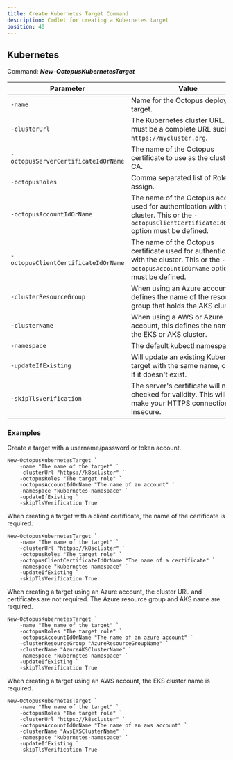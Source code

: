 ```yaml
---
title: Create Kubernetes Target Command
description: Cmdlet for creating a Kubernetes target
position: 40
---
```


## Kubernetes
Command: **_New-OctopusKubernetesTarget_**

| Parameter                            | Value                                                                                   |
| -------------------------------------| --------------------------------------------------------------------------------------- |
| `-name`                              |  Name for the Octopus deployment target.  |
| `-clusterUrl`                        | The Kubernetes cluster URL. This must be a complete URL such as `https://mycluster.org`.  |
| `-octopusServerCertificateIdOrName`  |  The name of the Octopus certificate to use as the cluster CA.  |
| `-octopusRoles`                      | Comma separated list of Roles to assign.   |
| `-octopusAccountIdOrName`            |  The name of the Octopus account used for authentication with the cluster. This or the `-octopusClientCertificateIdOrName` option must be defined. |
|  `-octopusClientCertificateIdOrName` |  The name of the Octopus certificate used for authentication with the cluster. This or the `-octopusAccountIdOrName` option must be defined. |
| `-clusterResourceGroup`              | When using an Azure account, this defines the name of the resource group that holds the AKS cluster.  |
|  `-clusterName`                      | When using a AWS or Azure account, this defines the name of the EKS or AKS cluster.  |
| `-namespace`                         | The default kubectl namespace.  |
| `-updateIfExisting`                  | Will update an existing Kubernetes target with the same name, create if it doesn't exist.  |
| `-skipTlsVerification`               | The server's certificate will not be checked for validity. This will make your HTTPS connections insecure.  |

### Examples

Create a target with a username/password or token account.

```
New-OctopusKubernetesTarget `
    -name "The name of the target" `
    -clusterUrl "https://k8scluster" `
    -octopusRoles "The target role" `
    -octopusAccountIdOrName "The name of an account" `
    -namespace "kubernetes-namespace" `
    -updateIfExisting `
    -skipTlsVerification True
```

When creating a target with a client certificate, the name of the certificate is required.

```
New-OctopusKubernetesTarget `
    -name "The name of the target" `
    -clusterUrl "https://k8scluster" `
    -octopusRoles "The target role" `
    -octopusClientCertificateIdOrName "The name of a certificate" `
    -namespace "kubernetes-namespace" `
    -updateIfExisting `
    -skipTlsVerification True
```

When creating a target using an Azure account, the cluster URL and certificates are not required. The Azure resource group and AKS name are required.

```
New-OctopusKubernetesTarget `
    -name "The name of the target" `
    -octopusRoles "The target role" `
    -octopusAccountIdOrName "The name of an azure account" `
    -clusterResourceGroup "AzureResourceGroupName" `
    -clusterName "AzureAKSClusterName" `
    -namespace "kubernetes-namespace" `
    -updateIfExisting `
    -skipTlsVerification True
```

When creating a target using an AWS account, the EKS cluster name is required.

```
New-OctopusKubernetesTarget `
    -name "The name of the target" `
    -octopusRoles "The target role" `
    -clusterUrl "https://k8scluster" `
    -octopusAccountIdOrName "The name of an aws account" `
    -clusterName "AwsEKSClusterName" `
    -namespace "kubernetes-namespace" `
    -updateIfExisting `
    -skipTlsVerification True
```

